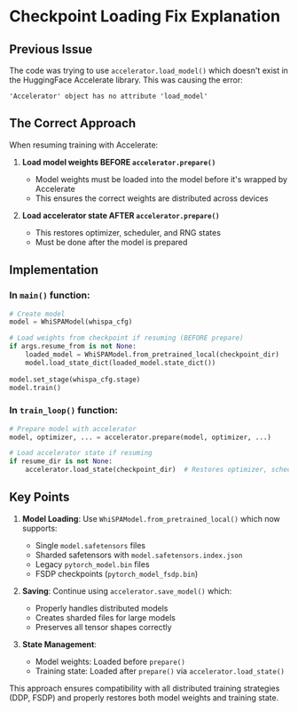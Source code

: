 # Checkpoint Loading Fix Explanation

## Previous Issue

The code was trying to use `accelerator.load_model()` which doesn't exist in the HuggingFace Accelerate library. This was causing the error:
```
'Accelerator' object has no attribute 'load_model'
```

## The Correct Approach

When resuming training with Accelerate:

1. **Load model weights BEFORE `accelerator.prepare()`**
   - Model weights must be loaded into the model before it's wrapped by Accelerate
   - This ensures the correct weights are distributed across devices

2. **Load accelerator state AFTER `accelerator.prepare()`**
   - This restores optimizer, scheduler, and RNG states
   - Must be done after the model is prepared

## Implementation

### In `main()` function:
```python
# Create model
model = WhiSPAModel(whispa_cfg)

# Load weights from checkpoint if resuming (BEFORE prepare)
if args.resume_from is not None:
    loaded_model = WhiSPAModel.from_pretrained_local(checkpoint_dir)
    model.load_state_dict(loaded_model.state_dict())
    
model.set_stage(whispa_cfg.stage)
model.train()
```

### In `train_loop()` function:
```python
# Prepare model with accelerator
model, optimizer, ... = accelerator.prepare(model, optimizer, ...)

# Load accelerator state if resuming
if resume_dir is not None:
    accelerator.load_state(checkpoint_dir)  # Restores optimizer, scheduler, RNG
```

## Key Points

1. **Model Loading**: Use `WhiSPAModel.from_pretrained_local()` which now supports:
   - Single `model.safetensors` files
   - Sharded safetensors with `model.safetensors.index.json`
   - Legacy `pytorch_model.bin` files
   - FSDP checkpoints (`pytorch_model_fsdp.bin`)

2. **Saving**: Continue using `accelerator.save_model()` which:
   - Properly handles distributed models
   - Creates sharded files for large models
   - Preserves all tensor shapes correctly

3. **State Management**:
   - Model weights: Loaded before `prepare()`
   - Training state: Loaded after `prepare()` via `accelerator.load_state()`

This approach ensures compatibility with all distributed training strategies (DDP, FSDP) and properly restores both model weights and training state.

